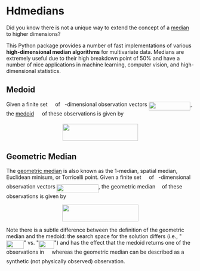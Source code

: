 # Hdmedians

Did you know there is not a unique way to extend the concept of a [median](https://en.wikipedia.org/wiki/Median) to higher dimensions?

This Python package provides a number of fast implementations of various **high-dimensional median 
algorithms** for multivariate data. Medians are extremely useful due to their high breakdown point of 50% and have
a number of nice applications in machine learning, computer vision, and high-dimensional statistics.

## Medoid

Given a finite set <img src="https://github.com/daleroberts/hdmedians/raw\/master/docs/97c2c0ac5d7c079601abd56a54c9475c.png?invert_in_darkmode" align=middle width=12.577454999999999pt height=22.027169999999977pt/> of <img src="https://github.com/daleroberts/hdmedians/raw\/master/docs/2ec6e630f199f589a2402fdf3e0289d5.png?invert_in_darkmode" align=middle width=8.008308pt height=15.034140000000015pt/>-dimensional observation vectors <img src="https://github.com/daleroberts/hdmedians/raw\/master/docs/8ce46e21b12b0c15b3683b17029ce564.png?invert_in_darkmode" align=middle width=111.746745pt height=22.698719999999994pt/>, 
the [medoid](https://en.wikipedia.org/wiki/Medoid) <img src="https://github.com/daleroberts/hdmedians/raw\/master/docs/273457f251a6f8920e7b6c485c28b74f.png?invert_in_darkmode" align=middle width=13.642034999999998pt height=15.721860000000007pt/> of these observations is given by
<p align="center"><img src="https://github.com/daleroberts/hdmedians/raw\/master/docs/e2ab5aaffe776fde1073a90f83f75a77.png?invert_in_darkmode" align=middle width=202.62825pt height=45.437205pt/></p>

## Geometric Median

The [geometric median](https://en.wikipedia.org/wiki/Geometric_median) is also known as the 1-median, spatial median,
Euclidean minisum, or Torricelli point. Given a finite set <img src="https://github.com/daleroberts/hdmedians/raw\/master/docs/97c2c0ac5d7c079601abd56a54c9475c.png?invert_in_darkmode" align=middle width=12.577454999999999pt height=22.027169999999977pt/> of <img src="https://github.com/daleroberts/hdmedians/raw\/master/docs/2ec6e630f199f589a2402fdf3e0289d5.png?invert_in_darkmode" align=middle width=8.008308pt height=15.034140000000015pt/>-dimensional observation vectors <img src="https://github.com/daleroberts/hdmedians/raw\/master/docs/8ce46e21b12b0c15b3683b17029ce564.png?invert_in_darkmode" align=middle width=111.746745pt height=22.698719999999994pt/>, 
the geometric median <img src="https://github.com/daleroberts/hdmedians/raw\/master/docs/fb2c407771af04095047a75aab1127e2.png?invert_in_darkmode" align=middle width=9.973589999999998pt height=22.747889999999988pt/> of these observations is given by
<p align="center"><img src="https://github.com/daleroberts/hdmedians/raw\/master/docs/24a6cad3853187faa18a0cf58c6515c8.png?invert_in_darkmode" align=middle width=204.38385pt height=45.437205pt/></p>
Note there is a subtle difference between the definition of the geometric median and the medoid: the search space 
for the solution differs (i.e., "<img src="https://github.com/daleroberts/hdmedians/raw\/master/docs/af3d250893976cd65ed71ec1c3590423.png?invert_in_darkmode" align=middle width=46.69797pt height=22.61654999999999pt/>" vs. "<img src="https://github.com/daleroberts/hdmedians/raw\/master/docs/fb31cf585f23aa9aadb4bd16aa2d71f8.png?invert_in_darkmode" align=middle width=41.445029999999996pt height=22.027169999999977pt/>") and has the 
effect that the medoid returns one of the observations in <img src="https://github.com/daleroberts/hdmedians/raw\/master/docs/97c2c0ac5d7c079601abd56a54c9475c.png?invert_in_darkmode" align=middle width=12.577454999999999pt height=22.027169999999977pt/> whereas the geometric median can be described 
as a synthetic (not physically observed) observation.
